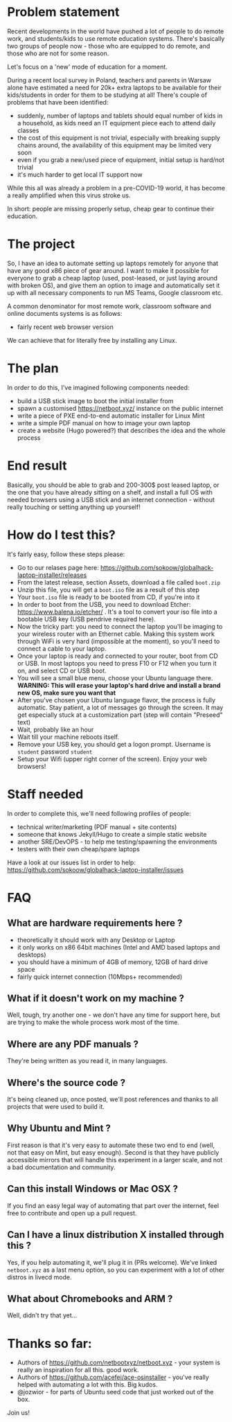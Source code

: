 # Problem statement

Recent developments in the world have pushed a lot of people to do remote work,
and students/kids to use remote education systems. There's basically two groups of
people now - those who are equipped to do remote, and those who are not for some reason.

Let's focus on a 'new' mode of education for a moment.

During a recent local survey in Poland, teachers and parents in Warsaw alone have
estimated a need for 20k+ extra laptops to be available for their kids/students
in order for them to be studying at all! There's couple of problems that have been
identified:

- suddenly, number of laptops and tablets should equal number of kids in a household,
as kids need an IT equipment piece each to attend daily classes
- the cost of this equipment is not trivial, especially with breaking supply chains around,
the availability of this equipment may be limited very soon
- even if you grab a new/used piece of equipment, initial setup is hard/not trivial
- it's much harder to get local IT support now

While this all was already a problem in a pre-COVID-19 world, it has become a really
amplified when this virus stroke us.

In short: people are missing properly setup, cheap gear to continue their education.

# The project

So, I have an idea to automate setting up laptops remotely for anyone that have any
good x86 piece of gear around. I want to make it possible for everyone to grab a cheap
laptop (used, post-leased, or just laying around with broken OS), and give them an option
to image and automatically set it up with all necessary components to run MS Teams,
Google classroom etc.

A common denominator for most remote work, classroom software and online documents systems is as follows:

- fairly recent web browser version

We can achieve that for literally free by installing any Linux.

# The plan

In order to do this, I've imagined following components needed:

- build a USB stick image to boot the initial installer from
- spawn a customised https://netboot.xyz/ instance on the public internet
- write a piece of PXE end-to-end automatic installer for Linux Mint
- write a simple PDF manual on how to image your own laptop
- create a website (Hugo powered?) that describes the idea and the whole process

# End result

Basically, you should be able to grab and 200-300$ post leased laptop, or the one that you
have already sitting on a shelf, and install a full OS with needed browsers using a USB stick
and an internet connection - without really touching or setting anything up yourself!

# How do I test this?

It's fairly easy, follow these steps please:

- Go to our relases page here: https://github.com/sokoow/globalhack-laptop-installer/releases
- From the latest release, section Assets, download a file called ```boot.zip```
- Unzip this file, you will get a ```boot.iso``` file as a result of this step
- Your ```boot.iso``` file is ready to be booted from CD, if you're into it
- In order to boot from the USB, you need to download Etcher: https://www.balena.io/etcher/ . It's a tool to convert your iso file into a bootable USB key (USB pendrive required here).
- Now the tricky part: you need to connect the laptop you'll be imaging to your wireless router with an Ethernet cable. Making this system work through WiFi is very hard (impossible at the moment), so you'll need to connect a cable to your laptop.
- Once your laptop is ready and connected to your router, boot from CD or USB. In most laptops you need to press F10 or F12 when you turn it on, and select CD or USB boot.
- You will see a small blue menu, choose your Ubuntu language there. 
**WARNING: This will erase your laptop's hard drive and install a brand new OS, make sure you want that**
- After you've chosen your Ubuntu language flavor, the process is fully automatic. Stay patient, a lot of messages go through the screen. It may get especially stuck at a customization part (step will contain "Preseed" text)
- Wait, probably like an hour
- Wait till your machine reboots itself.
- Remove your USB key, you should get a logon prompt. Username is ```student``` password ```student```
- Setup your Wifi (upper right corner of the screen). Enjoy your web browsers!

# Staff needed

In order to complete this, we'll need following profiles of people:

- technical writer/marketing (PDF manual + site contents)
- someone that knows Jekyll/Hugo to create a simple static website
- another SRE/DevOPS - to help me testing/spawning the environments
- testers with their own cheap/spare laptops

Have a look at our issues list in order to help: https://github.com/sokoow/globalhack-laptop-installer/issues

# FAQ

## What are hardware requirements here ?

- theoretically it should work with any Desktop or Laptop
- it only works on x86 64bit machines (Intel and AMD based laptops and desktops)
- you should have a minimum of 4GB of memory, 12GB of hard drive space
- fairly quick internet connection (10Mbps+ recommended)

## What if it doesn't work on my machine ?

Well, tough, try another one - we don't have any time for support here, but are trying to make the whole process work most of the time.

## Where are any PDF manuals ?

They're being written as you read it, in many languages.

## Where's the source code ?

It's being cleaned up, once posted, we'll post references and thanks to all projects that were used to build it.

## Why Ubuntu and Mint ?

First reason is that it's very easy to automate these two end to end (well, not that easy on Mint, but easy enough). Second is that they have publicly accessible mirrors that will handle this experiment in a larger scale, and not a bad documentation and community.

## Can this install Windows or Mac OSX ?

If you find an easy legal way of automating that part over the internet, feel free to contribute and open up a pull request.

## Can I have a linux distribution X installed through this ?

Yes, if you help automating it, we'll plug it in (PRs welcome). We've linked ```netboot.xyz``` as a last menu option, so you can experiment with a lot of other distros in livecd mode.

## What about Chromebooks and ARM ?

Well, didn't try that yet...

# Thanks so far:

- Authors of https://github.com/netbootxyz/netboot.xyz - your system is really an inspiration for all this. good work.
- Authors of https://github.com/acefei/ace-osinstaller - you've really helped with automating a lot with this. Big kudos.
- @jozwior - for parts of Ubuntu seed code that just worked out of the box.

Join us!
